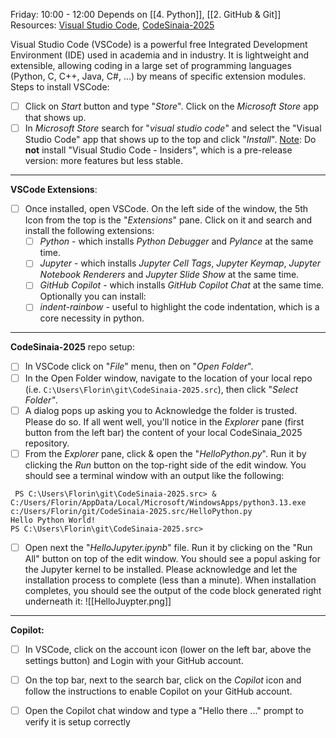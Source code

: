 Friday: 10:00 - 12:00
Depends on [[4. Python]], [[2. GitHub & Git]]
Resources:  [Visual Studio Code](https://apps.microsoft.com/detail/xp9khm4bk9fz7q?hl=en-US&gl=US), [CodeSinaia-2025](https://github.com/FlorinTeo/CodeSinaia-2025.src)

Visual Studio Code (VSCode) is a powerful free Integrated Development Environment (IDE) used in academia and in industry. It is lightweight and extensible, allowing coding in a large set of programming languages (Python, C, C++, Java, C#, ...) by means of specific extension modules.
Steps to install VSCode:

- [ ] Click on *Start* button and type "*Store*". Click on the *Microsoft Store* app that shows up.
- [ ] In *Microsoft Store* search for "*visual studio code*" and select the "Visual Studio Code" app that shows up to the top and click "*Install*".
  <u>Note</u>: Do **not** install "Visual Studio Code - Insiders", which is a pre-release version: more features but less stable.

----
**VSCode Extensions**:
- [ ] Once installed, open VSCode. On the left side of the window, the 5th Icon from the top is the "*Extensions*" pane. Click on it and search and install the following extensions:
	- [ ] *Python* - which installs *Python Debugger* and *Pylance* at the same time.
	- [ ] *Jupyter* - which installs *Jupyter Cell Tags*, *Jupyter Keymap*, *Jupyter Notebook Renderers* and *Jupyter Slide Show* at the same time.
	- [ ] *GitHub Copilot* - which installs *GitHub Copilot Chat* at the same time.
	Optionally you can install:
    - [ ] *indent-rainbow* - useful to highlight the code indentation, which is a core necessity in python.

----
**CodeSinaia-2025** repo setup:
- [ ] In VSCode click on "*File*" menu, then on "*Open Folder*".
- [ ] In the Open Folder window, navigate to the location of your local repo (i.e. `C:\Users\Florin\git\CodeSinaia-2025.src`), then click "*Select Folder"*.
- [ ] A dialog pops up asking you to Acknowledge the folder is trusted. Please do so.
If all went well, you'll notice in the *Explorer* pane (first button from the left bar) the content of your local CodeSinaia_2025 repository.
- [ ] From the *Explorer* pane, click & open the "*HelloPython.py*". Run it by clicking the *Run* button on the top-right side of the edit window.
   You should see a terminal window with an output like the following:
```
 PS C:\Users\Florin\git\CodeSinaia-2025.src> & C:/Users/Florin/AppData/Local/Microsoft/WindowsApps/python3.13.exe c:/Users/Florin/git/CodeSinaia-2025.src/HelloPython.py
Hello Python World!
PS C:\Users\Florin\git\CodeSinaia-2025.src> 
```
- [ ] Open next the "*HelloJupyter.ipynb*" file. Run it by clicking on the "Run All" button on top of the edit window.
   You should see a popul asking for the Jupyter kernel to be installed. Please acknowledge and let the installation process to complete (less than a minute). When installation completes, you should see the output of the code block generated right underneath it:
    ![[HelloJuypter.png]]
----
**Copilot:**
- [ ] In VSCode, click on the account icon (lower on the left bar, above the settings button) and Login with your GitHub account.
- [ ] On the top bar, next to the search bar, click on the *Copilot* icon and follow the instructions to enable Copilot on your GitHub account.
- [ ] Open the Copilot chat window and type a "Hello there ..." prompt to verify it is setup correctly

